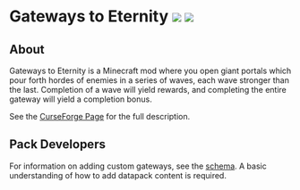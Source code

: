 # Gateways to Eternity [![](http://cf.way2muchnoise.eu/gateways-to-eternity.svg)](https://www.curseforge.com/minecraft/mc-mods/gateways-to-eternity) [![](http://cf.way2muchnoise.eu/versions/gateways-to-eternity.svg)](https://www.curseforge.com/minecraft/mc-mods/gateways-to-eternity)

## About
Gateways to Eternity is a Minecraft mod where you open giant portals which pour forth hordes of enemies in a series of waves, each wave stronger than the last.  Completion of a wave will yield rewards, and completing the entire gateway will yield a completion bonus.

See the [CurseForge Page](https://www.curseforge.com/minecraft/mc-mods/gateways-to-eterrnity) for the full description.

## Pack Developers
For information on adding custom gateways, see the [schema](/schema/Gateway.md). A basic understanding of how to add datapack content is required.
